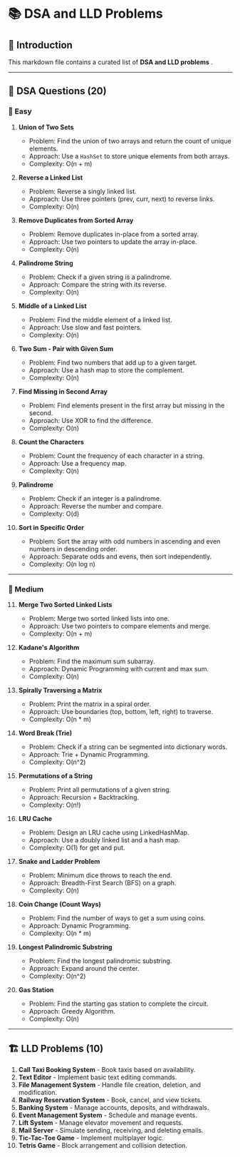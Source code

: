 
# 📚 DSA and LLD Problems

## 🚀 Introduction  
This markdown file contains a curated list of **DSA and LLD problems** .  

---

## 🧠 DSA Questions (20)  

### 🌟 Easy  
1. **Union of Two Sets**  
   - Problem: Find the union of two arrays and return the count of unique elements.  
   - Approach: Use a `HashSet` to store unique elements from both arrays.  
   - Complexity: O(n + m)  

2. **Reverse a Linked List**  
   - Problem: Reverse a singly linked list.  
   - Approach: Use three pointers (prev, curr, next) to reverse links.  
   - Complexity: O(n)  

3. **Remove Duplicates from Sorted Array**  
   - Problem: Remove duplicates in-place from a sorted array.  
   - Approach: Use two pointers to update the array in-place.  
   - Complexity: O(n)  

4. **Palindrome String**  
   - Problem: Check if a given string is a palindrome.  
   - Approach: Compare the string with its reverse.  
   - Complexity: O(n)  

5. **Middle of a Linked List**  
   - Problem: Find the middle element of a linked list.  
   - Approach: Use slow and fast pointers.  
   - Complexity: O(n)  

6. **Two Sum - Pair with Given Sum**  
   - Problem: Find two numbers that add up to a given target.  
   - Approach: Use a hash map to store the complement.  
   - Complexity: O(n)  

7. **Find Missing in Second Array**  
   - Problem: Find elements present in the first array but missing in the second.  
   - Approach: Use XOR to find the difference.  
   - Complexity: O(n)  

8. **Count the Characters**  
   - Problem: Count the frequency of each character in a string.  
   - Approach: Use a frequency map.  
   - Complexity: O(n)  

9. **Palindrome**  
   - Problem: Check if an integer is a palindrome.  
   - Approach: Reverse the number and compare.  
   - Complexity: O(d)  

10. **Sort in Specific Order**  
    - Problem: Sort the array with odd numbers in ascending and even numbers in descending order.  
    - Approach: Separate odds and evens, then sort independently.  
    - Complexity: O(n log n)  

---

### 🚀 Medium  
11. **Merge Two Sorted Linked Lists**  
    - Problem: Merge two sorted linked lists into one.  
    - Approach: Use two pointers to compare elements and merge.  
    - Complexity: O(n + m)  

12. **Kadane's Algorithm**  
    - Problem: Find the maximum sum subarray.  
    - Approach: Dynamic Programming with current and max sum.  
    - Complexity: O(n)  

13. **Spirally Traversing a Matrix**  
    - Problem: Print the matrix in a spiral order.  
    - Approach: Use boundaries (top, bottom, left, right) to traverse.  
    - Complexity: O(n * m)  

14. **Word Break (Trie)**  
    - Problem: Check if a string can be segmented into dictionary words.  
    - Approach: Trie + Dynamic Programming.  
    - Complexity: O(n^2)  

15. **Permutations of a String**  
    - Problem: Print all permutations of a given string.  
    - Approach: Recursion + Backtracking.  
    - Complexity: O(n!)  

16. **LRU Cache**  
    - Problem: Design an LRU cache using LinkedHashMap.  
    - Approach: Use a doubly linked list and a hash map.  
    - Complexity: O(1) for get and put.  

17. **Snake and Ladder Problem**  
    - Problem: Minimum dice throws to reach the end.  
    - Approach: Breadth-First Search (BFS) on a graph.  
    - Complexity: O(n)  

18. **Coin Change (Count Ways)**  
    - Problem: Find the number of ways to get a sum using coins.  
    - Approach: Dynamic Programming.  
    - Complexity: O(n * m)  

19. **Longest Palindromic Substring**  
    - Problem: Find the longest palindromic substring.  
    - Approach: Expand around the center.  
    - Complexity: O(n^2)  

20. **Gas Station**  
    - Problem: Find the starting gas station to complete the circuit.  
    - Approach: Greedy Algorithm.  
    - Complexity: O(n)  

---

## 🏗️ LLD Problems (10)  

1. **Call Taxi Booking System** - Book taxis based on availability.  
2. **Text Editor** - Implement basic text editing commands.  
3. **File Management System** - Handle file creation, deletion, and modification.  
4. **Railway Reservation System** - Book, cancel, and view tickets.  
5. **Banking System** - Manage accounts, deposits, and withdrawals.  
6. **Event Management System** - Schedule and manage events.  
7. **Lift System** - Manage elevator movement and requests.  
8. **Mail Server** - Simulate sending, receiving, and deleting emails.  
9. **Tic-Tac-Toe Game** - Implement multiplayer logic.  
10. **Tetris Game** - Block arrangement and collision detection.  

